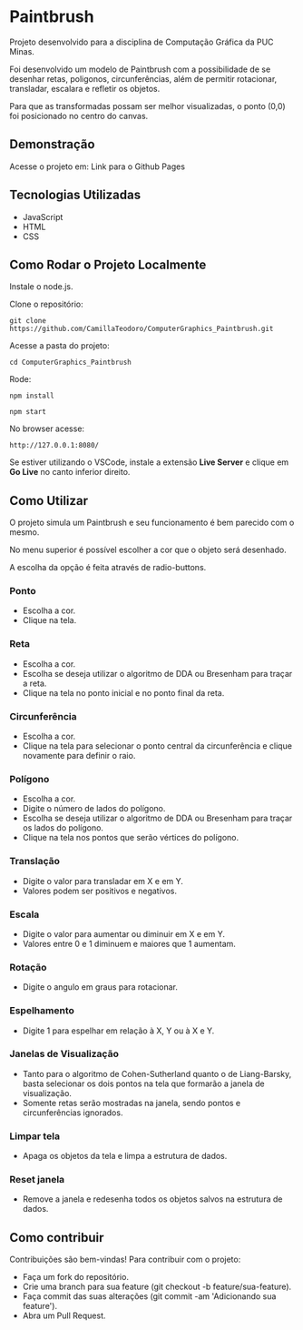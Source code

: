 # Paintbrush

Projeto desenvolvido para a disciplina de Computação Gráfica da PUC Minas.

Foi desenvolvido um modelo de Paintbrush com a possibilidade de se desenhar retas, poligonos, circunferências, além de permitir rotacionar, transladar, escalara e refletir os objetos.

Para que as transformadas possam ser melhor visualizadas, o ponto (0,0) foi posicionado no centro do canvas.

## Demonstração

Acesse o projeto em: Link para o Github Pages

## Tecnologias Utilizadas
 - JavaScript
 - HTML
 - CSS

## Como Rodar o Projeto Localmente

Instale o node.js.

Clone o repositório:
```
git clone https://github.com/CamillaTeodoro/ComputerGraphics_Paintbrush.git
```

Acesse a pasta do projeto:
```
cd ComputerGraphics_Paintbrush
```

Rode:
```
npm install
```
```
npm start
```

No browser acesse:
```
http://127.0.0.1:8080/
```

Se estiver utilizando o VSCode, instale a extensão **Live Server** e clique em **Go Live** no canto inferior direito.

## Como Utilizar

O projeto simula um Paintbrush e seu funcionamento é bem parecido com o mesmo.

No menu superior é possível escolher a cor que o objeto será desenhado.

A escolha da opção é feita através de radio-buttons.

### Ponto
- Escolha a cor.
- Clique na tela.

### Reta
- Escolha a cor.
- Escolha se deseja utilizar o algoritmo de DDA ou Bresenham para traçar a reta.
- Clique na tela no ponto inicial e no ponto final da reta.

### Circunferência
- Escolha a cor.
- Clique na tela para selecionar o ponto central da circunferência e clique novamente para definir o raio.

### Polígono
- Escolha a cor.
- Digite o número de lados do polígono.
- Escolha se deseja utilizar o algoritmo de DDA ou Bresenham para traçar os lados do polígono.
- Clique na tela nos pontos que serão vértices do polígono.

### Translação
 - Digite o valor para transladar em X e em Y.
 - Valores podem ser positivos e negativos.

### Escala
 - Digite o valor para aumentar ou diminuir em X e em Y.
 - Valores entre 0 e 1 diminuem e maiores que 1 aumentam.

### Rotação
 - Digite o angulo em graus para rotacionar.

### Espelhamento
 - Digite 1 para espelhar em relação à X, Y ou à X e Y.

### Janelas de Visualização
 - Tanto para o algoritmo de Cohen-Sutherland quanto o de Liang-Barsky, basta selecionar os dois pontos na tela que formarão a janela de visualização.
 - Somente retas serão mostradas na janela, sendo pontos e circunferências ignorados.

### Limpar tela
- Apaga os objetos da tela e limpa a estrutura de dados.

### Reset janela
- Remove a janela e redesenha todos os objetos salvos na estrutura de dados.


## Como contribuir
Contribuições são bem-vindas! Para contribuir com o projeto:

 - Faça um fork do repositório.
 - Crie uma branch para sua feature (git checkout -b feature/sua-feature).
 - Faça commit das suas alterações (git commit -am 'Adicionando sua feature').
 - Abra um Pull Request.

